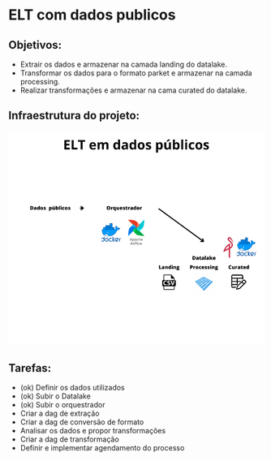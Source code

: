 # ELT com dados publicos

## Objetivos:
- Extrair os dados e armazenar na camada landing do datalake.
- Transformar os dados para o formato parket e armazenar na camada processing.
- Realizar transformações e armazenar na cama curated do datalake.

## Infraestrutura do projeto:
<img src = "elt_em_dados_publicos.png" alt = "desenho" largura = "100%" />

## Tarefas:
- (ok) Definir os dados utilizados
- (ok) Subir o Datalake
- (ok) Subir o orquestrador 
- Criar a dag de extração
- Criar a dag de conversão de formato
- Analisar os dados e propor transformações
- Criar a dag de transformação 
- Definir e implementar agendamento do processo

